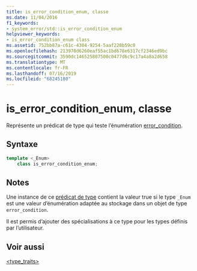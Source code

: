 ```yaml
---
title: is_error_condition_enum, classe
ms.date: 11/04/2016
f1_keywords:
- system_error/std::is_error_condition_enum
helpviewer_keywords:
- is_error_condition_enum class
ms.assetid: 752bb87a-c61c-4304-9254-5aaf228b59c0
ms.openlocfilehash: 213970d6260eaf55ac1bd678e6317cf2346ed9bc
ms.sourcegitcommit: 3590dc146525807500c0477d6c9c17a4a8a2d658
ms.translationtype: MT
ms.contentlocale: fr-FR
ms.lasthandoff: 07/16/2019
ms.locfileid: "68245180"
---
```

# <a name="iserrorconditionenum-class"></a>is_error_condition_enum, classe

Représente un prédicat de type qui teste l’énumération [error_condition](../standard-library/error-condition-class.md).

## <a name="syntax"></a>Syntaxe

```cpp
template <_Enum>
    class is_error_condition_enum;
```

## <a name="remarks"></a>Notes

Une instance de ce [prédicat de type](../standard-library/type-traits.md) contient la valeur true si le type `_Enum` est une valeur d’énumération adaptée au stockage dans un objet de type `error_condition`.

Il est permis d’ajouter des spécialisations à ce type pour les types définis par l’utilisateur.

## <a name="see-also"></a>Voir aussi

[<type_traits>](../standard-library/type-traits.md)<br/>
